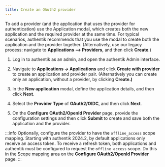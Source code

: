 ```yaml
---
title: Create an OAuth2 provider
---
```


To add a provider (and the application that uses the provider for authentication) use the Application modal, which creates both the new application and the required provider at the same time. For typical scenarios, authentik recommends that you use the modal to create both the application and the provider together. (Alternatively, use our legacy process: navigate to **Applications --> Providers**, and then click **Create**.)

1. Log in to authentik as an admin, and open the authentik Admin interface.

2. Navigate to **Applications -> Applications** and click **Create with provider** to create an application and provider pair. (Alternatively you can create only an application, without a provider, by clicking **Create.)**

3. In the **New application** modal, define the application details, and then click **Next**.

4. Select the **Provider Type** of **OAuth2/OIDC**, and then click **Next**.

5. On the **Configure OAuth2/OpenId Provider** page, provide the configuration settings and then click **Submit** to create and save both the application and the provider.

:::info
Optionally, configure the provider to have the `offline_access` scope mapping. Starting with authentik 2024.2, by default applications only receive an access token. To receive a refresh token, both applications and authentik must be configured to request the `offline_access` scope. Do this in the Scope mapping area on the **Configure OAuth2/OpenId Provider** page.
:::

